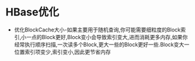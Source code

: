 # HBase优化

- 优化BlockCache大小-如果主要用于随机查询,你可能需要细粒度的Block索引,小一点的Block更好,Block变小会导致索引变大,进而消耗更多内存,如果你经常执行顺序扫描,一次读多个Block,更大一些的Block更好一些.Block变大一位置索引项变少,索引变小,因此更节省内存